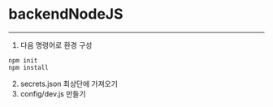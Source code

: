 # backendNodeJS
***

1. 다음 명령어로 환경 구성
```
npm init
npm install
```
2. secrets.json 최상단에 가져오기
3. config/dev.js 만들기
